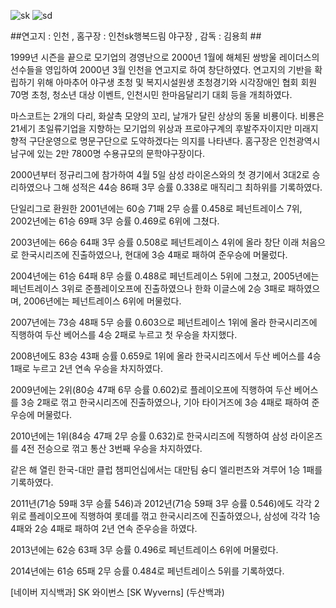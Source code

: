 ![sk](http://tv03.search.naver.net/thm?size=150x112&quality=9&q=http://sstatic.naver.net/keypage/image/dss/146/48/40/84/146_2484084_team_image_url_1428310457488.jpg)
![sd](http://image.ajunews.com/content/image/2012/04/10/20120410000055_0.jpg)

##연고지 : 인천 , 홈구장 : 인천sk행복드림 야구장 , 감독 : 김용희 ##

1999년 시즌을 끝으로 모기업의 경영난으로 2000년 1월에 해체된 쌍방울 레이더스의 선수들을 영입하여 2000년 3월 인천을 연고지로 하여 창단하였다. 연고지의 기반을 확립하기 위해 아마추어 야구생 초청 및 복지시설원생 초청경기와 시각장애인 협회 회원 70명 초청, 청소년 대상 이벤트, 인천시민 한마음달리기 대회 등을 개최하였다.

마스코트는 2개의 다리, 화살촉 모양의 꼬리, 날개가 달린 상상의 동물 비룡이다. 비룡은 21세기 초일류기업을 지향하는 모기업의 위상과 프로야구계의 후발주자이지만 미래지향적 구단운영으로 명문구단으로 도약하겠다는 의지를 나타낸다. 홈구장은 인천광역시 남구에 있는 2만 7800명 수용규모의 문학야구장이다.

2000년부터 정규리그에 참가하여 4월 5일 삼성 라이온스와의 첫 경기에서 3대2로 승리하였으나 그해 성적은 44승 86패 3무 승률 0.338로 매직리그 최하위를 기록하였다. 

단일리그로 환원한 2001년에는 60승 71패 2무 승률 0.458로 페넌트레이스 7위, 2002년에는 61승 69패 3무 승률 0.469로 6위에 그쳤다. 

2003년에는 66승 64패 3무 승률 0.508로 페넌트레이스 4위에 올라 창단 이래 처음으로 한국시리즈에 진출하였으나, 현대에 3승 4패로 패하여 준우승에 머물렀다. 

2004년에는 61승 64패 8무 승률 0.488로 페넌트레이스 5위에 그쳤고, 2005년에는 페넌트레이스 3위로 준플레이오프에 진출하였으나 한화 이글스에 2승 3패로 패하였으며, 2006년에는 페넌트레이스 6위에 머물렀다. 

2007년에는 73승 48패 5무 승률 0.603으로 페넌트레이스 1위에 올라 한국시리즈에 직행하여 두산 베어스를 4승 2패로 누르고 첫 우승을 차지했다.

2008년에도 83승 43패 승률 0.659로 1위에 올라 한국시리즈에서 두산 베어스를 4승 1패로 누르고 2년 연속 우승을 차지하였다. 

2009년에는 2위(80승 47패 6무 승률 0.602)로 플레이오프에 직행하여 두산 베어스를 3승 2패로 꺾고 한국시리즈에 진출하였으나, 기아 타이거즈에 3승 4패로 패하여 준우승에 머물렀다.

2010년에는 1위(84승 47패 2무 승률 0.632)로 한국시리즈에 직행하여 삼성 라이온즈를 4전 전승으로 꺾고 통산 3번째 우승을 차지하였다. 

같은 해 열린 한국-대만 클럽 챔피언십에서는 대만팀 슝디 엘리펀츠와 겨루어 1승 1패를 기록하였다. 

2011년(71승 59패 3무 승률 546)과 2012년(71승 59패 3무 승률 0.546)에도 각각 2위로 플레이오프에 직행하여 롯데를 꺾고 한국시리즈에 진출하였으나, 삼성에 각각 1승 4패와 2승 4패로 패하여 2년 연속 준우승을 하였다. 

2013년에는 62승 63패 3무 승률 0.496로 페넌트레이스 6위에 머물렀다. 

2014년에는 61승 65패 2무 승률 0.484로 페넌트레이스 5위를 기록하였다.

[네이버 지식백과] SK 와이번스 [SK Wyverns] (두산백과)
